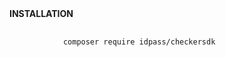 <div>
    <strong>INSTALLATION</strong>
</div>

<p>
   <pre>
        <code>
            composer require idpass/checkersdk
        </code>
   </pre>
</p>